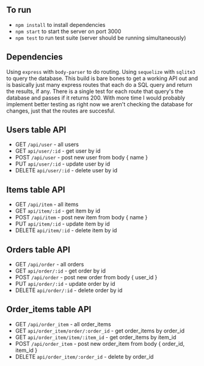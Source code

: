 ## To run
- `npm install` to install dependencies
- `npm start` to start the server on port 3000
- `npm test` to run test suite (server should be running simultaneously)

## Dependencies
Using `express` with `body-parser` to do routing.
Using `sequelize` with `sqlite3` to query the database.
This build is bare bones to get a working API out and is basically just many express routes that each do a SQL query and return the results, if any. There is a single test for each route that query's the database and passes if it returns 200. With more time I would probably implement better testing as right now we aren't checking the database for changes, just that the routes are succesful.

## Users table API
* GET    `/api/user`        - all users
* GET    `api/user/:id`     - get user by id
* POST   `/api/user`        - post new user from body { name }
* PUT    `api/user/:id`     - update user by id 
* DELETE `api/user/:id`     - delete user by id 

## Items table API
* GET    `/api/item`        - all items
* GET    `api/item/:id`     - get item by id
* POST   `/api/item`        - post new item from body { name }
* PUT    `api/item/:id`     - update item by id 
* DELETE `api/item/:id`     - delete item by id 

## Orders table API
* GET    `/api/order`        - all orders
* GET    `api/order/:id`     - get order by id
* POST   `/api/order`        - post new order from body { user_id }
* PUT    `api/order/:id`     - update order by id 
* DELETE `api/order/:id`     - delete order by id 

## Order_items table API
* GET    `/api/order_item`                    - all order_items
* GET    `api/order_item/order/:order_id`     - get order_items by order_id
* GET    `api/order_item/item/:item_id`     - get order_items by item_id
* POST   `/api/order_item`                  - post new order_item from body { order_id, item_id }
* DELETE `api/order_item/:order_id`         - delete by order_id 

